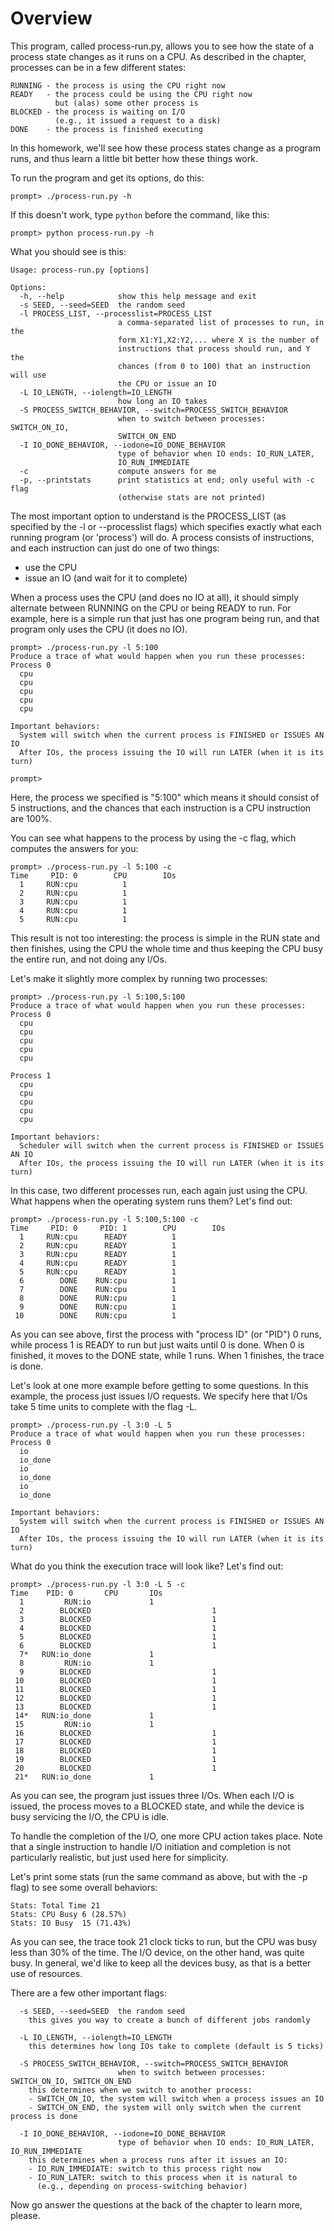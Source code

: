 # Overview



This program, called process-run.py, allows you to see how the state of a process state changes as it runs on a CPU. As described in the chapter, processes can be in a few different states:

```
RUNNING - the process is using the CPU right now
READY   - the process could be using the CPU right now
          but (alas) some other process is
BLOCKED - the process is waiting on I/O
          (e.g., it issued a request to a disk)
DONE    - the process is finished executing
```



In this homework, we'll see how these process states change as a program runs, and thus learn a little bit better how these things work.

To run the program and get its options, do this:

```
prompt> ./process-run.py -h
```



If this doesn't work, type `python` before the command, like this:

```
prompt> python process-run.py -h
```



What you should see is this:

```
Usage: process-run.py [options]

Options:
  -h, --help            show this help message and exit
  -s SEED, --seed=SEED  the random seed
  -l PROCESS_LIST, --processlist=PROCESS_LIST
                        a comma-separated list of processes to run, in the
                        form X1:Y1,X2:Y2,... where X is the number of
                        instructions that process should run, and Y the
                        chances (from 0 to 100) that an instruction will use
                        the CPU or issue an IO
  -L IO_LENGTH, --iolength=IO_LENGTH
                        how long an IO takes
  -S PROCESS_SWITCH_BEHAVIOR, --switch=PROCESS_SWITCH_BEHAVIOR
                        when to switch between processes: SWITCH_ON_IO,
                        SWITCH_ON_END
  -I IO_DONE_BEHAVIOR, --iodone=IO_DONE_BEHAVIOR
                        type of behavior when IO ends: IO_RUN_LATER,
                        IO_RUN_IMMEDIATE
  -c                    compute answers for me
  -p, --printstats      print statistics at end; only useful with -c flag
                        (otherwise stats are not printed)
```



The most important option to understand is the PROCESS_LIST (as specified by the -l or --processlist flags) which specifies exactly what each running program (or 'process') will do. A process consists of instructions, and each instruction can just do one of two things:

- use the CPU
- issue an IO (and wait for it to complete)

When a process uses the CPU (and does no IO at all), it should simply alternate between RUNNING on the CPU or being READY to run. For example, here is a simple run that just has one program being run, and that program only uses the CPU (it does no IO).

```
prompt> ./process-run.py -l 5:100 
Produce a trace of what would happen when you run these processes:
Process 0
  cpu
  cpu
  cpu
  cpu
  cpu

Important behaviors:
  System will switch when the current process is FINISHED or ISSUES AN IO
  After IOs, the process issuing the IO will run LATER (when it is its turn)

prompt> 
```



Here, the process we specified is "5:100" which means it should consist of 5 instructions, and the chances that each instruction is a CPU instruction are 100%.

You can see what happens to the process by using the -c flag, which computes the answers for you:

```
prompt> ./process-run.py -l 5:100 -c
Time     PID: 0        CPU        IOs
  1     RUN:cpu          1
  2     RUN:cpu          1
  3     RUN:cpu          1
  4     RUN:cpu          1
  5     RUN:cpu          1
```



This result is not too interesting: the process is simple in the RUN state and then finishes, using the CPU the whole time and thus keeping the CPU busy the entire run, and not doing any I/Os.

Let's make it slightly more complex by running two processes:

```
prompt> ./process-run.py -l 5:100,5:100
Produce a trace of what would happen when you run these processes:
Process 0
  cpu
  cpu
  cpu
  cpu
  cpu

Process 1
  cpu
  cpu
  cpu
  cpu
  cpu

Important behaviors:
  Scheduler will switch when the current process is FINISHED or ISSUES AN IO
  After IOs, the process issuing the IO will run LATER (when it is its turn)
```



In this case, two different processes run, each again just using the CPU. What happens when the operating system runs them? Let's find out:

```
prompt> ./process-run.py -l 5:100,5:100 -c
Time     PID: 0     PID: 1        CPU        IOs
  1     RUN:cpu      READY          1
  2     RUN:cpu      READY          1
  3     RUN:cpu      READY          1
  4     RUN:cpu      READY          1
  5     RUN:cpu      READY          1
  6        DONE    RUN:cpu          1
  7        DONE    RUN:cpu          1
  8        DONE    RUN:cpu          1
  9        DONE    RUN:cpu          1
 10        DONE    RUN:cpu          1
```



As you can see above, first the process with "process ID" (or "PID") 0 runs, while process 1 is READY to run but just waits until 0 is done. When 0 is finished, it moves to the DONE state, while 1 runs. When 1 finishes, the trace is done.

Let's look at one more example before getting to some questions. In this example, the process just issues I/O requests. We specify here that I/Os take 5 time units to complete with the flag -L.

```
prompt> ./process-run.py -l 3:0 -L 5
Produce a trace of what would happen when you run these processes:
Process 0
  io
  io_done
  io
  io_done
  io
  io_done

Important behaviors:
  System will switch when the current process is FINISHED or ISSUES AN IO
  After IOs, the process issuing the IO will run LATER (when it is its turn)
```



What do you think the execution trace will look like? Let's find out:

```
prompt> ./process-run.py -l 3:0 -L 5 -c
Time    PID: 0       CPU       IOs
  1         RUN:io             1
  2        BLOCKED                           1
  3        BLOCKED                           1
  4        BLOCKED                           1
  5        BLOCKED                           1
  6        BLOCKED                           1
  7*   RUN:io_done             1
  8         RUN:io             1
  9        BLOCKED                           1
 10        BLOCKED                           1
 11        BLOCKED                           1
 12        BLOCKED                           1
 13        BLOCKED                           1
 14*   RUN:io_done             1
 15         RUN:io             1
 16        BLOCKED                           1
 17        BLOCKED                           1
 18        BLOCKED                           1
 19        BLOCKED                           1
 20        BLOCKED                           1
 21*   RUN:io_done             1
```



As you can see, the program just issues three I/Os. When each I/O is issued, the process moves to a BLOCKED state, and while the device is busy servicing the I/O, the CPU is idle.

To handle the completion of the I/O, one more CPU action takes place. Note that a single instruction to handle I/O initiation and completion is not particularly realistic, but just used here for simplicity.

Let's print some stats (run the same command as above, but with the -p flag) to see some overall behaviors:

```
Stats: Total Time 21
Stats: CPU Busy 6 (28.57%)
Stats: IO Busy  15 (71.43%)
```



As you can see, the trace took 21 clock ticks to run, but the CPU was busy less than 30% of the time. The I/O device, on the other hand, was quite busy. In general, we'd like to keep all the devices busy, as that is a better use of resources.

There are a few other important flags:

```
  -s SEED, --seed=SEED  the random seed  
    this gives you way to create a bunch of different jobs randomly

  -L IO_LENGTH, --iolength=IO_LENGTH
    this determines how long IOs take to complete (default is 5 ticks)

  -S PROCESS_SWITCH_BEHAVIOR, --switch=PROCESS_SWITCH_BEHAVIOR
                        when to switch between processes: SWITCH_ON_IO, SWITCH_ON_END
    this determines when we switch to another process:
    - SWITCH_ON_IO, the system will switch when a process issues an IO
    - SWITCH_ON_END, the system will only switch when the current process is done 

  -I IO_DONE_BEHAVIOR, --iodone=IO_DONE_BEHAVIOR
                        type of behavior when IO ends: IO_RUN_LATER, IO_RUN_IMMEDIATE
    this determines when a process runs after it issues an IO:
    - IO_RUN_IMMEDIATE: switch to this process right now
    - IO_RUN_LATER: switch to this process when it is natural to 
      (e.g., depending on process-switching behavior)
```



Now go answer the questions at the back of the chapter to learn more, please.

